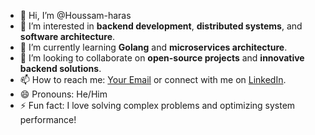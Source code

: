 - 👋 Hi, I’m @Houssam-haras
- 👀 I’m interested in **backend development**, **distributed systems**, and **software architecture**.
- 🌱 I’m currently learning **Golang** and **microservices architecture**.
- 💞️ I’m looking to collaborate on **open-source projects** and **innovative backend solutions**.
- 📫 How to reach me: [Your Email](houssamharas03@gmail.com) or connect with me on [LinkedIn](Houssam-Haras).
- 😄 Pronouns: He/Him
- ⚡ Fun fact: I love solving complex problems and optimizing system performance!

<!---
Houssam-haras/Houssam-haras is a ✨ special ✨ repository because its `README.md` (this file) appears on your GitHub profile.
You can click the Preview link to take a look at your changes.
--->
